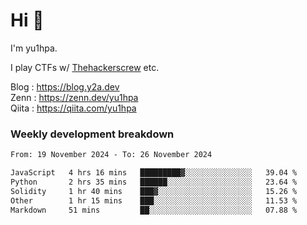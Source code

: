 # Hi 👋

I'm yu1hpa.

I play CTFs w/ [Thehackerscrew](https://www.thehackerscrew.team/) etc.

Blog : https://blog.y2a.dev  
Zenn : https://zenn.dev/yu1hpa  
Qiita : https://qiita.com/yu1hpa  

### Weekly development breakdown

<!--START_SECTION:waka-->

```txt
From: 19 November 2024 - To: 26 November 2024

JavaScript   4 hrs 16 mins   █████████▓░░░░░░░░░░░░░░░   39.04 %
Python       2 hrs 35 mins   ██████░░░░░░░░░░░░░░░░░░░   23.64 %
Solidity     1 hr 40 mins    ███▓░░░░░░░░░░░░░░░░░░░░░   15.26 %
Other        1 hr 15 mins    ███░░░░░░░░░░░░░░░░░░░░░░   11.53 %
Markdown     51 mins         ██░░░░░░░░░░░░░░░░░░░░░░░   07.88 %
```

<!--END_SECTION:waka-->

